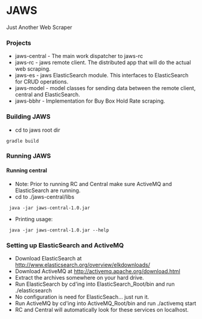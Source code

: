 # JAWS #
Just Another Web Scraper


### Projects ###
* jaws-central - The main work dispatcher to jaws-rc
* jaws-rc - jaws remote client.  The distributed app that will do the actual web scraping.
* jaws-es - jaws ElasticSearch module. This interfaces to ElasticSearch for CRUD operations.
* jaws-model - model classes for sending data between the remote client, central and ElasticSearch.
* jaws-bbhr - Implementation for Buy Box Hold Rate scraping.

### Building JAWS ####
* cd to jaws root dir
```
gradle build
```



### Running JAWS ###
#### Running central ####
* Note: Prior to running RC and Central make sure ActiveMQ and ElasticSearch are running.
* cd to ./jaws-central/libs
```
 java -jar jaws-central-1.0.jar 
```
* Printing usage:
```
 java -jar jaws-central-1.0.jar --help
```

### Setting up ElasticSearch and ActiveMQ ###
* Download ElasticSearch at http://www.elasticsearch.org/overview/elkdownloads/
* Download ActiveMQ at http://activemq.apache.org/download.html
* Extract the archives somewhere on your hard drive.
* Run ElasticSearch by cd'ing into ElasticSearch_Root/bin and run ./elasticsearch
* No configuration is need for ElasticSeach... just run it.
* Run ActiveMQ by cd'ing into ActiveMQ_Root/bin and run  ./activemq start
* RC and Central will automatically look for these services on localhost. 
 